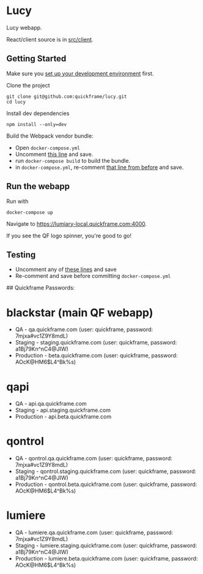 # Lucy

Lucy webapp.

React/client source is in [src/client](src/client).

## Getting Started

Make sure you [set up your development environment](https://app.tettra.co/teams/quickframe/pages/setting-up-your-development-environment) first.

Clone the project

```
git clone git@github.com:quickframe/lucy.git
cd lucy
```

Install dev dependencies

```
npm install --only=dev
```

Build the Webpack vendor bundle:

- Open `docker-compose.yml`
- Uncomment [this line](docker-compose.yml#L9) and save.
- run `docker-compose build` to build the bundle.
- in `docker-compose.yml`, re-comment [that line from before](docker-compose.yml#L9) and save.

## Run the webapp

Run with

```
docker-compose up
```

Navigate to https://lumiary-local.quickframe.com:4000.

If you see the QF logo spinner, you're good to go!

## Testing

- Uncomment any of [these lines](docker-compose.yml#L12-L16) and save
- Re-comment and save before committing `docker-compose.yml`

## Quickframe Passwords:

# blackstar (main QF webapp)

- QA - qa.quickframe.com (user: quickframe, password: 7mjxa#vc1Z9Y8mdL)
- Staging - staging.quickframe.com (user: quickframe, password: a1Bj79Kn^nC4@JIW)
- Production - beta.quickframe.com (user: quickframe, password: AOcK@HM6\$L4^Bk%s)

# qapi

- QA - api.qa.quickframe.com
- Staging - api.staging.quickframe.com
- Production - api.beta.quickframe.com

# qontrol

- QA - qontrol.qa.quickframe.com (user: quickframe, password: 7mjxa#vc1Z9Y8mdL)
- Staging - qontrol.staging.quickframe.com (user: quickframe, password: a1Bj79Kn^nC4@JIW)
- Production - qontrol.beta.quickframe.com (user: quickframe, password: AOcK@HM6\$L4^Bk%s)

# lumiere

- QA - lumiere.qa.quickframe.com (user: quickframe, password: 7mjxa#vc1Z9Y8mdL)
- Staging - lumiere.staging.quickframe.com (user: quickframe, password: a1Bj79Kn^nC4@JIW)
- Production - lumiere.beta.quickframe.com (user: quickframe, password: AOcK@HM6\$L4^Bk%s)

